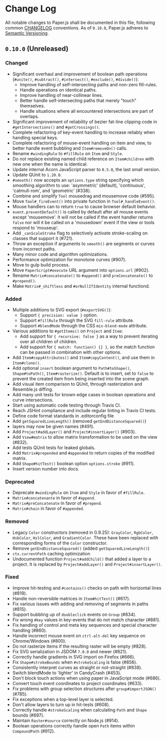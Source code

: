 # Change Log
All notable changes to Paper.js shall be documented in this file, following common [CHANGELOG](http://keepachangelog.com/) conventions. As of `0.10.0`, Paper.js adheres to [Semantic Versioning](http://semver.org/).

## `0.10.0` (Unreleased)

### Changed
- Significant overhaul and improvement of boolean path operations (`#unite()`,
  `#subtract()`, `#intersect()`, `#exclude()`, `#divide()`):
    - Improve handling of self-intersecting paths and non-zero fill-rules.
    - Handle operations on identical paths.
    - Improve handling of near-collinear lines.
    - Better handle self-intersecting paths that merely "touch" themselves.
    - Handle situations where all encountered intersections are part of overlaps.
- Significant improvement of reliability of bezier fat-line clipping code in
  `#getIntersections()` and `#getCrossings()`.
- Complete refactoring of key-event handling to increase reliably when handling
  special keys.
- Complete refactoring of mouse-event handling on item and view, to better
  handle event bubbling and `Item#removeOn()` calls.
- Rename `#windingRule` to `#fillRule` on `Item` and `Style`.
- Do not replace existing named child reference on `Item#children` with new one
  when the name is identical.
- Update internal Acorn JavaScript parser to `0.5.0`, the last small version.
- Update QUnit to `1.20.0`.
- `#smooth()` now accepts an `options.type` string  specifying which smoothing
  algorithm to use: 'asymmetric' (default), 'continuous', 'catmull-rom', and
  'geometric' (#338).
- Combine and simplify `Tool` mousedrag and mousemove code (#595).
- Move `Tool#_fireEvent()` into private function in `Tool#_handleEvent()`.
- Mouse handlers can to return `true` to cause browser default behavior.
- `event.preventDefault()` is called by default after all mouse events except
  'mousemove'. It will not be called if the event handler returns `false` nor
  will it be called on a 'mousedown' event if the view or tools respond to
  'mouseup'.
- Add `_canScaleStroke` flag to selectively activate stroke-scaling on classes
  that support it (#721).
- Throw an exception if arguments to `smooth()` are segments or curves from
  incorrect paths.
- Many minor code and algorithm optimizations.
- Performance optimization for monotone curves (#907).
- Move to gulp build process.
- Move `PaperScript#execute` URL argument into `options.url` (#902).
- Rename `Matrix#concatenate()` to `#append()` and `preConcatenate()` to `#prepend()`.
- Make `Matrix#_shiftless` and `#orNullIfIdentity` internal functiond.


### Added
- Multiple additions to SVG export (`#exportSVG()`):
    - Support `{ precision: value }` option.
    - Support `#fillRule` through the SVG `fill-rule` attribute.
    - Support `#blendMode` through the CSS `mix-blend-mode` attribute.
- Various additions to `#getItems()` on `Project` and `Item`:
    - Add support for `{ recursive: false }` as a way to prevent iterating over
      all children of children.
    - Add support for `{ match: function() {} }`, so the match function can be
      passed in combination with other options.
- Add `Item#copyAttributes()` and `Item#copyContent()`, and use them in
  `Item#clone()`.
- Add optional `insert` boolean argument to `Path#toShape()`, `Shape#toPath()`,
  `Item#rasterize()`. Default is to insert, set to `false` to prevent the
  created item from being inserted into the scene graph.
- Add visual item comparison to QUnit, through rasterization and Resemble.js
  diffing.
- Add many unit tests for known edge cases in boolean operations and curve
  intersections.
- Start using automatic code testing through Travis CI.
- Reach JSHint compliance and include regular linting in Travis CI tests.
- Define code format standards in .editorconfig file
- Add `getSquaredLineLength()` (removed `getEndDistanceSquared()`)
- layers may now be given names (#491).
- Add `Project#addLayer()` and `Project#insertLayer()` (#903).
- Add `View#matrix` to allow matrix transformation to be used on the view (#832).
- Add tests QUnit tests for leaked globals.
- Add `Matrix#prepended` and `#appended` to return copies of the modified  matrix.
- Add `Shape#hitTest()` boolean option `options.stroke` (#911).
- Insert version number into docs.


### Deprecated
- Deprecate `#windingRule` on `Item` and `Style` in favor of `#fillRule`.
- `Matrix#concatenante` in favor of `#append`.
- `Matrix#preConcatenate` in favor of `#prepend`.
- `Matrix#chain` in favor of `#appended`.


### Removed
- Legacy `Color` constructors (removed in 0.9.25): `GrayColor`, `RgbColor`,
  `HsbColor`, `HslColor`, and `GradientColor`. These have been replaced
   with corresponding forms of the `Color` constructor.
- Remove `getEndDistanceSquared()` (added `getSquaredLineLength()`)
- `ctx.currentPath` caching optimization
- Undocumented function `Project#addChild()` that added a layer to a project.
  It is replaced by `Project#addLayer()` and `Project#insertLayer()`.


### Fixed
- Improve hit-testing and `#contains()` checks on path with horizontal lines (#819).
- Handle non-reversible matrices in `Item#hitTest()` (#617).
- Fix various issues with adding and removing of segments in paths (#815).
- Support bubbling up of `doubleclick` events on `Group` (#834).
- Fix wrong `#key` values in key-events that do not match character (#881).
- Fix handling of control and meta key sequences and special character handling
  (#860).
- Handle incorrect mouse event on `ctrl-alt-del` key sequence on Chrome/Windows
  (#800).
- Do not rasterize items if the resulting raster will be empty (#828).
- Fix SVG serialization in JSDOM `7.0.0` and newer (#821).
- Correctly handle gradients in SVG import on Firefox (#666).
- Fix `Shape#strokeBounds` when `#strokeScaling` is false (#856).
- Consistently interpret curves as straight or not-straight (#838).
- Switch blendMode to 'lighter' in CandyCrash (#453).
- Don't block touch actions when using paper in JavaScript mode (#686).
- Convert touch event coordinates to project coordinates (#633).
- Fix problems with group selection structures after `group#importJSON()` (#785).
- Fix exceptions when a top-level layer is selected.
- Don't allow layers to turn up in hit-tests (#608).
- Correctly handle `#strokeScaling` when calculating `Path` and `Shape` bounds (#697).
- Maintain `Raster#source` correctly on Node.js (#914).
- Boolean operations correctly handle open `Path` items within `CompoundPath` (#912).

